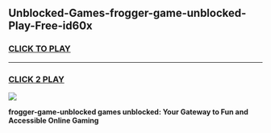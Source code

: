 
## Unblocked-Games-frogger-game-unblocked-Play-Free-id60x
<h3>
<a href="https://premium76.site?title=frogger-game-unblocked&ref=09A">CLICK TO PLAY</a></h3>
<hr>

<h3>
<a href="https://premium76.site?title=frogger-game-unblocked&ref=09A">CLICK 2 PLAY</a>
  
</h3>

<a href="https://premium76.site?title=frogger-game-unblocked&ref=09A"><img src="https://clearcache.store/games.png"></a>


**frogger-game-unblocked games unblocked: Your Gateway to Fun and Accessible Online Gaming**
